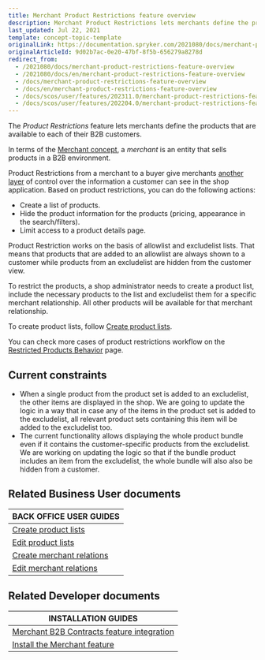 ```yaml
---
title: Merchant Product Restrictions feature overview
description: Merchant Product Restrictions lets merchants define the products that are available to each of their B2B customers.
last_updated: Jul 22, 2021
template: concept-topic-template
originalLink: https://documentation.spryker.com/2021080/docs/merchant-product-restrictions-feature-overview
originalArticleId: 9d02b7ac-0e20-47bf-8f5b-656279a8278d
redirect_from:
  - /2021080/docs/merchant-product-restrictions-feature-overview
  - /2021080/docs/en/merchant-product-restrictions-feature-overview
  - /docs/merchant-product-restrictions-feature-overview
  - /docs/en/merchant-product-restrictions-feature-overview
  - /docs/scos/user/features/202311.0/merchant-product-restrictions-feature-overview.html
  - /docs/scos/user/features/202204.0/merchant-product-restrictions-feature-overview.html
---
```


The *Product Restrictions* feature lets merchants define the products that are available to each of their B2B customers.

In terms of the [Merchant concept](/docs/pbc/all/merchant-management/latest/base-shop/merchant-b2b-contracts-and-contract-requests-feature-overview.html), a *merchant* is an entity that sells products in a B2B environment.

Product Restrictions from a merchant to a buyer give merchants [another layer](/docs/pbc/all/customer-relationship-management/latest/base-shop/customer-access-feature-overview.html) of control over the information a customer can see in the shop application. Based on product restrictions, you can do the following actions:

- Create a list of products.
- Hide the product information for the products (pricing, appearance in the search/filters).
- Limit access to a product details page.

Product Restriction works on the basis of allowlist and excludelist lists. That means that products that are added to an allowlist are always shown to a customer while products from an excludelist are hidden from the customer view.

To restrict the products, a shop administrator needs to create a product list, include the necessary products to the list and excludelist them for a specific merchant relationship. All other products will be available for that merchant relationship.

To create product lists, follow [Create product lists](/docs/pbc/all/product-information-management/latest/base-shop/manage-in-the-back-office/product-lists/create-product-lists.html).

You can check more cases of product restrictions workflow on the [Restricted Products Behavior](/docs/pbc/all/merchant-management/latest/base-shop/merchant-product-restrictions-feature-overview/restricted-products-behavior.html) page.

## Current constraints

- When a single product from the product set is added to an excludelist, the other items are displayed in the shop. We are going to update the logic in a way that in case any of the items in the product set is added to the excludelist, all relevant product sets containing this item will be added to the excludelist too.
- The current functionality allows displaying the whole product bundle even if it contains the customer-specific products from the excludelist. We are working on updating the logic so that if the bundle product includes an item from the excludelist, the whole bundle will also also be hidden from a customer.

## Related Business User documents

|BACK OFFICE USER GUIDES|
|---|
| [Create product lists](/docs/pbc/all/product-information-management/latest/base-shop/manage-in-the-back-office/product-lists/create-product-lists.html)  |
| [Edit product lists](/docs/pbc/all/product-information-management/latest/base-shop/manage-in-the-back-office/product-lists/edit-product-lists.html) |
| [Create merchant relations](/docs/pbc/all/merchant-management/latest/base-shop/manage-in-the-back-office/create-merchant-relations.html) |
| [Edit merchant relations](/docs/pbc/all/merchant-management/latest/base-shop/manage-in-the-back-office/edit-merchant-relations.html) |

## Related Developer documents

| INSTALLATION GUIDES |
|---------|
| [Merchant B2B Contracts feature integration](/docs/pbc/all/merchant-management/latest/base-shop/install-and-upgrade/install-the-merchant-b2b-contracts-feature.html) |
| [Install the Merchant feature](/docs/pbc/all/merchant-management/latest/base-shop/install-and-upgrade/install-the-merchant-feature.html) |
